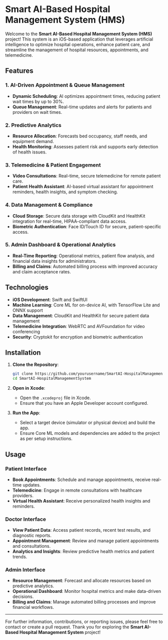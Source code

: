 # Smart AI-Based Hospital Management System (HMS)

Welcome to the **Smart AI-Based Hospital Management System (HMS)** project! This system is an iOS-based application that leverages artificial intelligence to optimize hospital operations, enhance patient care, and streamline the management of hospital resources, appointments, and telemedicine.

## Features

### 1. AI-Driven Appointment & Queue Management
- **Dynamic Scheduling**: AI optimizes appointment times, reducing patient wait times by up to 30%.
- **Queue Management**: Real-time updates and alerts for patients and providers on wait times.

### 2. Predictive Analytics
- **Resource Allocation**: Forecasts bed occupancy, staff needs, and equipment demand.
- **Health Monitoring**: Assesses patient risk and supports early detection of health issues.

### 3. Telemedicine & Patient Engagement
- **Video Consultations**: Real-time, secure telemedicine for remote patient care.
- **Patient Health Assistant**: AI-based virtual assistant for appointment reminders, health insights, and symptom checking.

### 4. Data Management & Compliance
- **Cloud Storage**: Secure data storage with CloudKit and HealthKit integration for real-time, HIPAA-compliant data access.
- **Biometric Authentication**: Face ID/Touch ID for secure, patient-specific access.

### 5. Admin Dashboard & Operational Analytics
- **Real-Time Reporting**: Operational metrics, patient flow analysis, and financial data insights for administrators.
- **Billing and Claims**: Automated billing process with improved accuracy and claim acceptance rates.

## Technologies

- **iOS Development**: Swift and SwiftUI
- **Machine Learning**: Core ML for on-device AI, with TensorFlow Lite and ONNX support
- **Data Management**: CloudKit and HealthKit for secure patient data management
- **Telemedicine Integration**: WebRTC and AVFoundation for video conferencing
- **Security**: Cryptokit for encryption and biometric authentication

## Installation

1. **Clone the Repository**:
   ```bash
   git clone https://github.com/yourusername/SmartAI-HospitalManagementSystem.git
   cd SmartAI-HospitalManagementSystem
   ```

2. **Open in Xcode**:
   - Open the `.xcodeproj` file in Xcode.
   - Ensure that you have an Apple Developer account configured.

3. **Run the App**:
   - Select a target device (simulator or physical device) and build the app.
   - Ensure Core ML models and dependencies are added to the project as per setup instructions.

## Usage

### Patient Interface
- **Book Appointments**: Schedule and manage appointments, receive real-time updates.
- **Telemedicine**: Engage in remote consultations with healthcare providers.
- **Virtual Health Assistant**: Receive personalized health insights and reminders.

### Doctor Interface
- **View Patient Data**: Access patient records, recent test results, and diagnostic reports.
- **Appointment Management**: Review and manage patient appointments and consultations.
- **Analytics and Insights**: Review predictive health metrics and patient trends.

### Admin Interface
- **Resource Management**: Forecast and allocate resources based on predictive analytics.
- **Operational Dashboard**: Monitor hospital metrics and make data-driven decisions.
- **Billing and Claims**: Manage automated billing processes and improve financial workflows.

---

For further information, contributions, or reporting issues, please feel free to contact or create a pull request. Thank you for exploring the **Smart AI-Based Hospital Management System** project!
